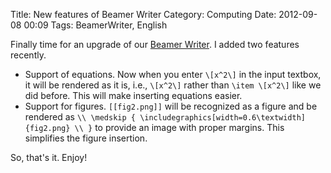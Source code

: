 Title: New features of Beamer Writer
Category: Computing
Date: 2012-09-08 00:09
Tags: BeamerWriter, English

Finally time for an upgrade of our [Beamer Writer](http://lab.grapeot.me/beamer/). I added two features recently.

 * Support of  equations. Now when you enter `\[x^2\]` in the input textbox, it will be rendered as it is, i.e.,  `\[x^2\]` rather than `\item \[x^2\]` like we did before. This will make inserting equations easier.
 * Support for figures. `[[fig2.png]]` will be recognized as a figure and be rendered as `\\ \medskip { \includegraphics[width=0.6\textwidth]{fig2.png} \\ }` to provide an image with proper margins. This simplifies the figure insertion.

So, that's it. Enjoy!
